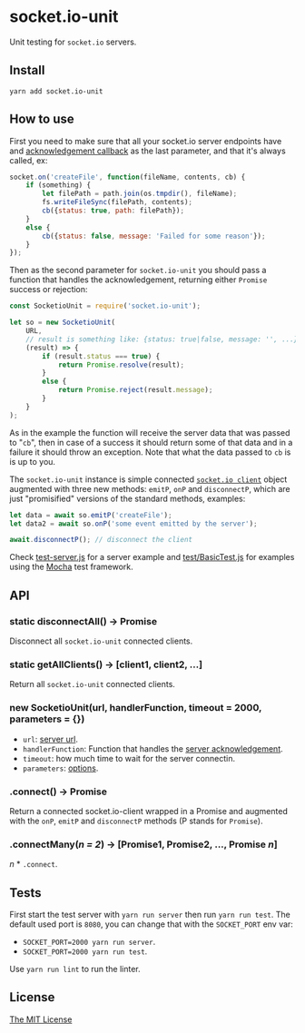 # socket.io-unit

Unit testing for `socket.io` servers.

## Install

`yarn add socket.io-unit`

## How to use

First you need to make sure that all your socket.io server endpoints have and [acknowledgement callback](https://socket.io/docs/#Sending-and-getting-data-acknowledgements) as the last parameter, and that it's always called, ex:

```javascript
socket.on('createFile', function(fileName, contents, cb) {
	if (something) {
		let filePath = path.join(os.tmpdir(), fileName);
		fs.writeFileSync(filePath, contents);
		cb({status: true, path: filePath});
	}
	else {
		cb({status: false, message: 'Failed for some reason'});
	}
});
```

Then as the second parameter for `socket.io-unit` you should pass a function that handles the acknowledgement, returning either `Promise`
success or rejection:

```javascript
const SocketioUnit = require('socket.io-unit');

let so = new SocketioUnit(
	URL,
	// result is something like: {status: true|false, message: '', ...}
	(result) => {
		if (result.status === true) {
			return Promise.resolve(result);
		}
		else {
			return Promise.reject(result.message);
		}
	}
);
```

As in the example the function will receive the server data that was passed to "`cb`", then in case of a success it should return some of that data and in a failure it should throw an exception.
Note that what the data passed to `cb` is is up to you.

The `socket.io-unit` instance is simple connected [`socket.io client`](https://socket.io/docs/client-api/#Socket) object augmented with three new methods: `emitP`, `onP` and `disconnectP`, which are just "promisified" versions of the standard methods, examples:

```javascript
let data = await so.emitP('createFile');
let data2 = await so.onP('some event emitted by the server');

await.disconnectP(); // disconnect the client
```


Check [test-server.js](test-server.js) for a server example and [test/BasicTest.js](test/BasicTest.js) for examples using the [Mocha](https://mochajs.org/) test framework.


## API


### static disconnectAll() -> Promise

Disconnect all `socket.io-unit` connected clients.

### static getAllClients() -> [client1, client2, ...]

Return all `socket.io-unit` connected clients.

### new SocketioUnit(url, handlerFunction, timeout = 2000, parameters = {})

 - `url`: [server url](https://socket.io/docs/client-api/#new-Manager-url-options).
 - `handlerFunction`: Function that handles the [server
 acknowledgement](https://socket.io/docs/#Sending-and-getting-data-acknowledgements).
 - `timeout`: how much time to wait for the server connectin.
 - `parameters`: [options](https://socket.io/docs/client-api/#new-Manager-url-options).

### .connect() -> Promise

Return a connected socket.io-client wrapped in a Promise and augmented with the
`onP`, `emitP` and `disconnectP` methods (P stands for `Promise`).

### .connectMany(_n = 2_) -> [Promise1, Promise2, ..., Promise _n_]

_n_ * `.connect`.

## Tests

First start the test server with `yarn run server` then run `yarn run test`.
The default used port is `8080`, you can change that with the `SOCKET_PORT` env var:
- `SOCKET_PORT=2000 yarn run server`.
- `SOCKET_PORT=2000 yarn run test`.

Use `yarn run lint` to run the linter.

## License

[The MIT License](LICENSE)